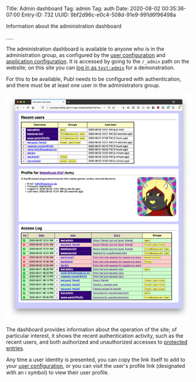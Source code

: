 Title: Admin dashboard
Tag: admin
Tag: auth
Date: 2020-08-02 00:35:36-07:00
Entry-ID: 732
UUID: 9bf2d96c-e0c4-508d-91e9-991d6f96498a

Information about the administration dashboard

.....

The administration dashboard is available to anyone who is in the administration group, as configured by the [user configuration](1341) and [application configuration](865#admin_group). It is accessed by going to the `/_admin` path on the website; on this site you can [log in as `test:admin`](/_login/_admin?me=test:admin) for a demonstration.

For this to be available, Publ needs to be configured with authentication, and there must be at least one user in the administrators group.

![admin dashboard{scale=2}](admin-dashboard.jpg "Example admin dashboard view")

The dashboard provides information about the operation of the site; of particular interest, it shows the recent authentication activity, such as the recent users, and both authorized and unauthorized accesses to [protected entries](322#auth).

Any time a user identity is presented, you can copy the link itself to add to your [user configuration](1341), or you can visit the user's profile link (designated with an ℹ︎ symbol) to view their user profile.

